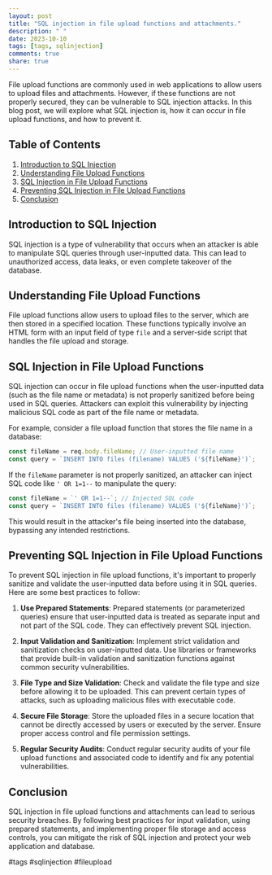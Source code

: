 ```yaml
---
layout: post
title: "SQL injection in file upload functions and attachments."
description: " "
date: 2023-10-10
tags: [tags, sqlinjection]
comments: true
share: true
---
```


File upload functions are commonly used in web applications to allow users to upload files and attachments. However, if these functions are not properly secured, they can be vulnerable to SQL injection attacks. In this blog post, we will explore what SQL injection is, how it can occur in file upload functions, and how to prevent it.

## Table of Contents
1. [Introduction to SQL Injection](#introduction-to-sql-injection)
2. [Understanding File Upload Functions](#understanding-file-upload-functions)
3. [SQL Injection in File Upload Functions](#sql-injection-in-file-upload-functions)
4. [Preventing SQL Injection in File Upload Functions](#preventing-sql-injection-in-file-upload-functions)
5. [Conclusion](#conclusion)

## Introduction to SQL Injection
SQL injection is a type of vulnerability that occurs when an attacker is able to manipulate SQL queries through user-inputted data. This can lead to unauthorized access, data leaks, or even complete takeover of the database.

## Understanding File Upload Functions
File upload functions allow users to upload files to the server, which are then stored in a specified location. These functions typically involve an HTML form with an input field of type `file` and a server-side script that handles the file upload and storage.

## SQL Injection in File Upload Functions
SQL injection can occur in file upload functions when the user-inputted data (such as the file name or metadata) is not properly sanitized before being used in SQL queries. Attackers can exploit this vulnerability by injecting malicious SQL code as part of the file name or metadata.

For example, consider a file upload function that stores the file name in a database:

```javascript
const fileName = req.body.fileName; // User-inputted file name
const query = `INSERT INTO files (filename) VALUES ('${fileName}')`;
```

If the `fileName` parameter is not properly sanitized, an attacker can inject SQL code like `' OR 1=1--` to manipulate the query:

```javascript
const fileName = `' OR 1=1--`; // Injected SQL code
const query = `INSERT INTO files (filename) VALUES ('${fileName}')`;
```

This would result in the attacker's file being inserted into the database, bypassing any intended restrictions.

## Preventing SQL Injection in File Upload Functions
To prevent SQL injection in file upload functions, it's important to properly sanitize and validate the user-inputted data before using it in SQL queries. Here are some best practices to follow:

1. **Use Prepared Statements**: Prepared statements (or parameterized queries) ensure that user-inputted data is treated as separate input and not part of the SQL code. They can effectively prevent SQL injection.

2. **Input Validation and Sanitization**: Implement strict validation and sanitization checks on user-inputted data. Use libraries or frameworks that provide built-in validation and sanitization functions against common security vulnerabilities.

3. **File Type and Size Validation**: Check and validate the file type and size before allowing it to be uploaded. This can prevent certain types of attacks, such as uploading malicious files with executable code.

4. **Secure File Storage**: Store the uploaded files in a secure location that cannot be directly accessed by users or executed by the server. Ensure proper access control and file permission settings.

5. **Regular Security Audits**: Conduct regular security audits of your file upload functions and associated code to identify and fix any potential vulnerabilities.

## Conclusion
SQL injection in file upload functions and attachments can lead to serious security breaches. By following best practices for input validation, using prepared statements, and implementing proper file storage and access controls, you can mitigate the risk of SQL injection and protect your web application and database.

#tags #sqlinjection #fileupload